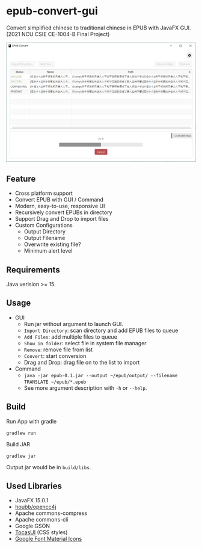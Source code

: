 # epub-convert-gui
Convert simplified chinese to traditional chinese in EPUB with JavaFX GUI.  
(2021 NCU CSIE CE-1004-B Final Project)  

![Screenshot](./Screenshot.png)

## Feature
- Cross platform support
- Convert EPUB with GUI / Command
- Modern, easy-to-use, responsive UI
- Recursively convert EPUBs in directory
- Support Drag and Drop to import files
- Custom Configurations
    - Output Directory
    - Output Filename
    - Overwrite existing file?
    - Minimum alert level

## Requirements
Java verision >= 15.

## Usage
- GUI
    - Run jar without argument to launch GUI.
    - `Import Directory`: scan directory and add EPUB files to queue
    - `Add Files`: add multiple files to queue
    - `Show in folder`: select file in system file manager
    - `Remove`: remove file from list
    - `Convert`: start conversion
    - Drag and Drop: drag file on to the list to import
- Command
    - `java -jar epub-0.1.jar --output ~/epub/output/ --filename TRANSLATE ~/epub/*.epub`
    - See more argument description with `-h` or `--help`.

## Build
Run App with gradle
```
gradlew run
```

Build JAR
```
gradlew jar
```
Output jar would be in `build/libs`.

## Used Libraries
- JavaFX 15.0.1
- [houbb/opencc4j](https://github.com/houbb/opencc4j)
- Apache commons-compress
- Apache commons-cli
- Google GSON
- [TocasUI](https://tocas-ui.com) (CSS styles)
- [Google Font Material Icons](https://fonts.google.com/icons?selected=Material+Icons+Outlined)
